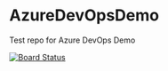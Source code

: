 # AzureDevOpsDemo
Test repo for Azure DevOps Demo


[![Board Status](https://dev.azure.com/bbuna/461bbc5d-06d3-4a4c-b581-32e2b15221a4/456192b1-1dd8-4a82-88d4-2bad360be05e/_apis/work/boardbadge/cbe2470c-8222-4b15-b062-d3893a5f13e3?columnOptions=1)](https://dev.azure.com/bbuna/461bbc5d-06d3-4a4c-b581-32e2b15221a4/_boards/board/t/456192b1-1dd8-4a82-88d4-2bad360be05e/Microsoft.RequirementCategory/)
